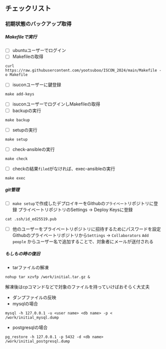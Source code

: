 ## チェックリスト

### 初期状態のバックアップ取得
##### Makefileで実行
- [ ] ubuntuユーザーでログイン
- [ ] Makefileの取得
```
curl https://raw.githubusercontent.com/yootsuboo/ISCON_2024/main/Makefile -o Makefile
```
- [ ] isuconユーザーに鍵登録
```
make add-keys
```
- [ ] isuconユーザーでログインしMakefileの取得
- [ ] backupの実行
```
make backup
```
- [ ] setupの実行
```
make setup
```
- [ ] check-ansibleの実行
```
make check
```
- [ ] checkの結果`filed`がなければ、exec-ansibleの実行
```
make exec
```

##### git管理
- [ ] `make setup`で作成したデプロイキーをGithubの`プライベート`リポジトリに登録
プライベートリポジトリのSettings -> Deploy Keysに登録
```
cat .ssh/id_ed25519.pub
``` 

- [ ] 他のユーザーをプライベートリポジトリに招待するためにパスワードを設定
Githubのプライベートリポジトリから`Settings` -> `Collaborators`
`Add people` からユーザー名で追加することで、対象者にメールが送付される



##### もしもの時の復旧
- tarファイルの解凍
```title:#
nohup tar xzvfp /work/initial.tar.gz &
```
解凍後はcpコマンドなどで対象のファイルを持っていけばおそらく大丈夫

- ダンプファイルの反映
- mysqlの場合
```title:#
mysql -h 127.0.0.1 -u <user name> <db name> -p < /work/initial_mysql.dump
```

- postgresqlの場合
```title:#
pg_restore -h 127.0.0.1 -p 5432 -d <db name> /work/initial_postgresql.dump
```

### 
